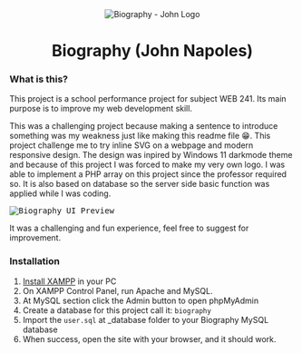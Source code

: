 <div align="center">
  <img src="https://i.imgur.com/KFQAdd8.png" alt="Biography - John Logo"/>
  <h1>Biography (John Napoles)</h1>
</div>

### What is this?

This project is a school performance project for subject WEB 241. Its main purpose is to improve my web development skill.

This was a challenging project because making a sentence to introduce something was my weakness just like making this readme file 😁. This project challenge me to try inline SVG on a webpage and modern responsive design. The design was inpired by Windows 11 darkmode theme and because of this project I was forced to make my very own logo. I was able to implement a PHP array on this project since the professor required so. It is also based on database so the server side basic function was applied while I was coding.

<kbd><img src="https://i.imgur.com/T8hK7N8.png" alt="Biography UI Preview"></kbd>

It was a challenging and fun experience, feel free to suggest for improvement.

### Installation

1. [Install XAMPP](https://www.apachefriends.org/download.html) in your PC
2. On XAMPP Control Panel, run Apache and MySQL.
3. At MySQL section click the Admin button to open phpMyAdmin
4. Create a database for this project call it: `biography`
5. Import the `user.sql` at _database folder to your Biography MySQL database
6. When success, open the site with your browser, and it should work.
